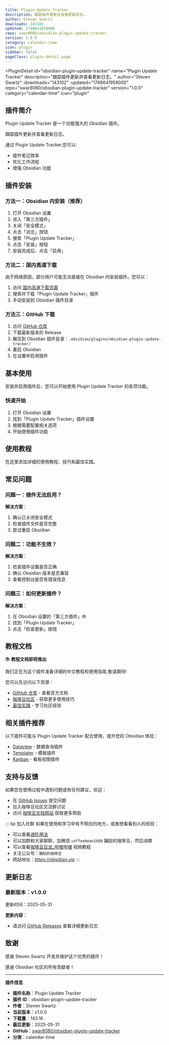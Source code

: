 ```yaml
---
title: Plugin Update Tracker
description: 跟踪插件更新并查看更新日志。
author: Steven Swartz
downloads: 143102
updated: 1748641958000
repo: swar8080/obsidian-plugin-update-tracker
version: 1.0.0
category: calendar-time
icon: plugin
sidebar: false
pageClass: plugin-detail-page
---
```


<PluginDetail
  id="obsidian-plugin-update-tracker"
  name="Plugin Update Tracker"
  description="跟踪插件更新并查看更新日志。"
  author="Steven Swartz"
  :downloads="143102"
  :updated="1748641958000"
  repo="swar8080/obsidian-plugin-update-tracker"
  version="1.0.0"
  category="calendar-time"
  icon="plugin"
>

<!-- AUTO_GENERATED_START -->
## 插件简介

Plugin Update Tracker 是一个功能强大的 Obsidian 插件。

跟踪插件更新并查看更新日志。

通过 Plugin Update Tracker,您可以:

- 提升笔记效率
- 优化工作流程
- 增强 Obsidian 功能

<!-- AUTO_GENERATED_END -->

<!-- AUTO_GENERATED_START -->
## 插件安装

### 方法一：Obsidian 内安装（推荐）

1. 打开 Obsidian 设置
2. 进入「第三方插件」
3. 关闭「安全模式」
4. 点击「浏览」按钮
5. 搜索「Plugin Update Tracker」
6. 点击「安装」按钮
7. 安装完成后，点击「启用」

### 方法二：国内高速下载

由于网络原因，部分用户可能无法直接在 Obsidian 内安装插件。您可以：

1. 访问 [国内高速下载页面](/zh/documentation/obsidian-plugins-download.html)
2. 搜索并下载「Plugin Update Tracker」插件
3. 手动安装到 Obsidian 插件目录

### 方法三：GitHub 下载

1. 访问 [GitHub 仓库](https://github.com/swar8080/obsidian-plugin-update-tracker)
2. 下载最新版本的 Release
3. 解压到 Obsidian 插件目录：`.obsidian/plugins/obsidian-plugin-update-tracker/`
4. 重启 Obsidian
5. 在设置中启用插件

## 基本使用

安装并启用插件后，您可以开始使用 Plugin Update Tracker 的各项功能。

### 快速开始

1. 打开 Obsidian 设置
2. 找到「Plugin Update Tracker」插件设置
3. 根据需要配置相关选项
4. 开始使用插件功能

<!-- AUTO_GENERATED_END -->

<!-- CUSTOM_CONTENT_START:tutorial -->
## 使用教程

在这里添加详细的使用教程、技巧和最佳实践。

<!-- CUSTOM_CONTENT_END:tutorial -->

<!-- SHARED_CONTENT_START -->
## 常见问题

### 问题一：插件无法启用？

**解决方案**：
1. 确认已关闭安全模式
2. 检查插件文件是否完整
3. 尝试重启 Obsidian

### 问题二：功能不生效？

**解决方案**：
1. 检查插件设置是否正确
2. 确认 Obsidian 版本是否兼容
3. 查看控制台是否有错误信息

### 问题三：如何更新插件？

**解决方案**：
1. 在 Obsidian 设置的「第三方插件」中
2. 找到「Plugin Update Tracker」
3. 点击「检查更新」按钮

## 教程文档

📚 **教程文档即将推出**

我们正在为这个插件准备详细的中文教程和使用指南,敬请期待!

您可以先访问以下资源：
- [GitHub 仓库](https://github.com/swar8080/obsidian-plugin-update-tracker) - 查看官方文档
- [咖啡豆社区](/zh/bases/) - 获取更多使用技巧
- [最佳实践](/zh/best-practices/) - 学习社区经验

## 相关插件推荐

以下插件可能与 Plugin Update Tracker 配合使用，提升您的 Obsidian 体验：

- [Dataview](/zh/plugins/dataview.html) - 数据查询插件
- [Templater](/zh/plugins/templater-obsidian.html) - 模板插件
- [Kanban](/zh/plugins/obsidian-kanban.html) - 看板视图插件

## 支持与反馈

如果您在使用过程中遇到问题或有任何建议，欢迎：

- 在 [GitHub Issues](https://github.com/swar8080/obsidian-plugin-update-tracker/issues) 提交问题
- 加入咖啡豆社区交流群讨论
- 访问 [咖啡豆文档网站](https://obsidian.vip) 获取更多帮助

::: tip 加入社群
如果在使用和学习中有不明白的地方，或者想看看别人的经验：
- 可以查看[进阶用法](/zh/advanced)
- 可以加群和大家聊聊，加微信 `coffeebean1688` 蹦跶的咖啡豆，然后进群
- 可以查看[咖啡豆豆龙_哔哩哔哩](https://space.bilibili.com/618777356) 视频教程
- 关注公众号：`蹦跶的咖啡豆`
- 网站地址：https://obsidian.vip
:::
<!-- SHARED_CONTENT_END -->

<!-- AUTO_GENERATED_START -->
## 更新日志

### 最新版本：v1.0.0

更新时间：2025-05-31

**更新内容**：
- 请访问 [GitHub Releases](https://github.com/swar8080/obsidian-plugin-update-tracker/releases) 查看详细更新日志

## 致谢

感谢 Steven Swartz 开发并维护这个优秀的插件！

感谢 Obsidian 社区的所有贡献者！

---

**插件信息**
- **插件名称**：Plugin Update Tracker
- **插件 ID**：obsidian-plugin-update-tracker
- **作者**：Steven Swartz
- **当前版本**：v1.0.0
- **下载量**：143.1K
- **最后更新**：2025-05-31
- **GitHub**：[swar8080/obsidian-plugin-update-tracker](https://github.com/swar8080/obsidian-plugin-update-tracker)
- **分类**：calendar-time
<!-- AUTO_GENERATED_END -->

</PluginDetail>

